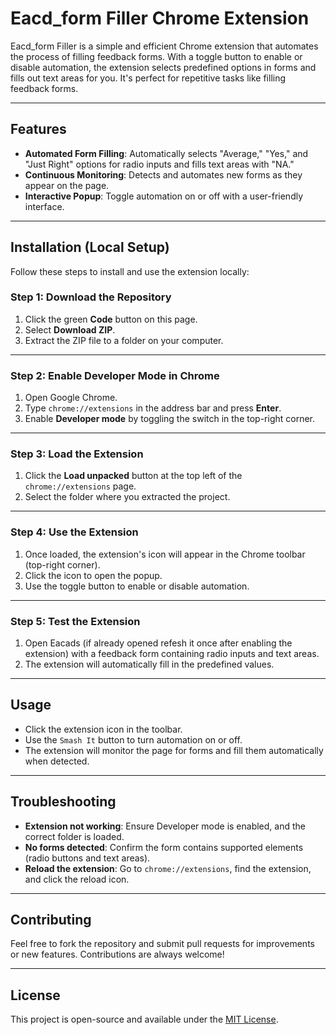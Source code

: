 # Eacd_form Filler Chrome Extension

Eacd_form Filler is a simple and efficient Chrome extension that automates the process of filling feedback forms. With a toggle button to enable or disable automation, the extension selects predefined options in forms and fills out text areas for you. It's perfect for repetitive tasks like filling feedback forms.

---

## Features

- **Automated Form Filling**: Automatically selects "Average," "Yes," and "Just Right" options for radio inputs and fills text areas with "NA."
- **Continuous Monitoring**: Detects and automates new forms as they appear on the page.
- **Interactive Popup**: Toggle automation on or off with a user-friendly interface.

---

## Installation (Local Setup)

Follow these steps to install and use the extension locally:

### Step 1: Download the Repository

1. Click the green **Code** button on this page.
2. Select **Download ZIP**.
3. Extract the ZIP file to a folder on your computer.

---

### Step 2: Enable Developer Mode in Chrome

1. Open Google Chrome.
2. Type `chrome://extensions` in the address bar and press **Enter**.
3. Enable **Developer mode** by toggling the switch in the top-right corner.

---

### Step 3: Load the Extension

1. Click the **Load unpacked** button at the top left of the `chrome://extensions` page.
2. Select the folder where you extracted the project.

---

### Step 4: Use the Extension

1. Once loaded, the extension's icon will appear in the Chrome toolbar (top-right corner).
2. Click the icon to open the popup.
3. Use the toggle button to enable or disable automation.

---

### Step 5: Test the Extension

1. Open Eacads (if already opened refesh it once after enabling the extension) with a feedback form containing radio inputs and text areas.
2. The extension will automatically fill in the predefined values.

---

## Usage

- Click the extension icon in the toolbar.
- Use the `Smash It` button to turn automation on or off.
- The extension will monitor the page for forms and fill them automatically when detected.

---

## Troubleshooting

- **Extension not working**: Ensure Developer mode is enabled, and the correct folder is loaded.
- **No forms detected**: Confirm the form contains supported elements (radio buttons and text areas).
- **Reload the extension**: Go to `chrome://extensions`, find the extension, and click the reload icon.

---

## Contributing

Feel free to fork the repository and submit pull requests for improvements or new features. Contributions are always welcome!

---

## License

This project is open-source and available under the [MIT License](LICENSE).
